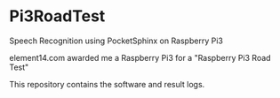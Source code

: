 # Pi3RoadTest
Speech Recognition using PocketSphinx on Raspberry Pi3

element14.com awarded me a Raspberry Pi3 for a "Raspberry Pi3 Road Test" 

This repository contains the software and result logs.

